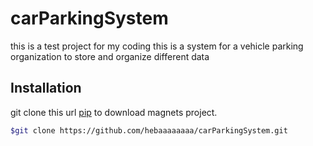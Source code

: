 # carParkingSystem



this is a test project for my coding
this is a system for a vehicle parking organization
to store and organize different data

## Installation


git clone this url [pip](https://github.com/hebaaaaaaaa/carParkingSystem.git) to download magnets project.

```bash
$git clone https://github.com/hebaaaaaaaa/carParkingSystem.git
```
